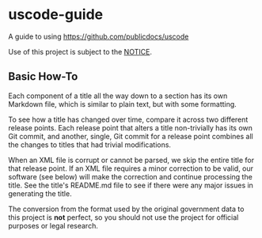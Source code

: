 # uscode-guide
A guide to using https://github.com/publicdocs/uscode

Use of this project is subject to the [NOTICE](NOTICE).

## Basic How-To
Each component of a title all the way down to a section has its own Markdown file, which is similar to plain text, but with some formatting.

To see how a title has changed over time, compare it across two different release points.  Each release point that alters a title non-trivially has its own Git commit, and another, single, Git commit for a release point combines all the changes to titles that had trivial modifications.

When an XML file is corrupt or cannot be parsed, we skip the entire title for that release point.  If an XML file requires a minor correction to be valid, our software (see below) will make the correction and continue processing the title.  See the title's README.md file to see if there were any major issues in generating the title.

The conversion from the format used by the original government data to this project is __not__ perfect, so you should not use the project for official purposes or legal research.
